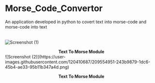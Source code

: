 # Morse_Code_Convertor
An application developed in python to covert text into morse-code and morse-code into text
<br> <br> <br>
![Screenshot (1)](https://user-images.githubusercontent.com/120410687/209554574-f653005f-98b8-44f4-8d1a-7f6692e5f3d6.png)
<center><b>Text To Morse Module</b></center>
![Screenshot (2)](https://user-images.githubusercontent.com/120410687/209554951-243b9879-1dc6-45b4-ae33-95b11b347a4d.png)
<p align = "center"> <b>Text To Morse Module</b> </p>
